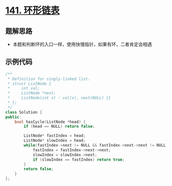 # [141. 环形链表 ](https://leetcode.cn/problems/linked-list-cycle/description/?envType=study-plan-v2&envId=top-100-liked)

## 题解思路

- 本题和判断环的入口一样，使用快慢指针，如果有环，二者肯定会相遇

## 示例代码

```C++
/**
 * Definition for singly-linked list.
 * struct ListNode {
 *     int val;
 *     ListNode *next;
 *     ListNode(int x) : val(x), next(NULL) {}
 * };
 */
class Solution {
public:
    bool hasCycle(ListNode *head) {
        if (head == NULL) return false;

        ListNode* fastIndex = head;
        ListNode* slowIndex = head;
        while(fastIndex->next != NULL && fastIndex->next->next != NULL){
            fastIndex = fastIndex->next->next;
            slowIndex = slowIndex->next;
            if (slowIndex == fastIndex) return true;
        }
        return false;
    }
};
```


